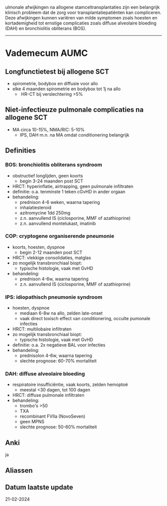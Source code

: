 ulmonale afwijkingen na allogene stamceltransplantaties zijn een belangrijk klinisch probleem dat de zorg voor transplantatiepatiënten kan compliceren. Deze afwijkingen kunnen variëren van milde symptomen zoals hoesten en kortademigheid tot ernstige complicaties zoals diffuse alveolaire bloeding (DAH) en bronchiolitis obliterans (BOS).
___
# Vademecum AUMC
## Longfunctietest bij allogene SCT
- spirometrie, bodybox en diffusie voor allo
- elke 4 maanden spirometrie en bodybox tot 1j na allo
	-  HR-CT bij verslechtering >5%
## Niet-infectieuze pulmonale complicaties na allogene SCT
- MA circa 10-15%, NMA/RIC: 5-10%
	- IPS, DAH m.n. na MA omdat conditionering belangrijk
## Definities
### BOS: bronchiolitis obliterans syndroom
- obstructief longlijden, geen koorts
	- begin 3-24 maanden post SCT
- HRCT: hyperinflatie, airtrapping, geen pulmonale infiltraten
- definitie: o.a. tenminste 1 teken cGvHD in ander orgaan
- behandeling:
	- prednison 4-6 weken, waarna tapering
	- inhalatiesteroid
	- azitromycine 1dd 250mg
	- z.n. aanvullend IS (ciclosporine, MMF of azathioprine)
	- z.n. aanvullend montelukast, imatinib
### COP: cryptogene organiserende pneumonie
- koorts, hoesten, dyspnoe
	- begin 2-12 maanden post SCT
- HRCT: vlekkige consolidaties, matglas
- zo mogelijk transbronchiaal biopt:
	- typische histologie, vaak met GvHD
- behandeling:
	- prednison 4-6w, waarna tapering
	- z.n. aanvullend IS (ciclosporine, MMF of azathioprine)
### IPS: idiopathisch pneumonie syndroom
- hoesten, dyspnoe
	- mediaan 6-8w na allo, zelden late-onset
	- vaak direct toxisch effect van conditionering, occulte pumonale infecties
- HRCT: multilobaire infiltraten
- zo mogelijk transbronchiaal biopt:
	- typische histologie, vaak met GvHD
- definitie: o.a. 2x negatieve BAL voor infecties
- behandeling:
	- prednisolon 4-6w, waarna tapering
	- slechte prognose: 60-70% mortaliteit
### DAH: diffuse alveolaire bloeding
- respiratoire insufficiëntie, vaak koorts, zelden hemoptoë
	- meestal <30 dagen, tot 100 dagen
- HRCT: diffuse pulmonale infiltraten
- behandeling:
	- trombo's >50
	- TXA
	- recombinant FVIIa (NovoSeven)
	- geen MPNS
	- slechte prognose: 50-60% mortaliteit
## Anki
ja
## Aliassen
## Datum laatste update
21-02-2024